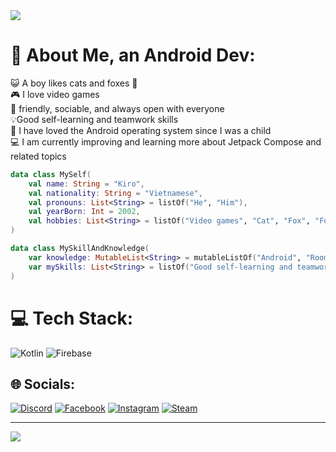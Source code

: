  <img align='center' src="https://i.imgur.com/Lc7weEX.png">

# 🐧 About Me, an Android Dev:
😺 A boy likes cats and foxes 🦊 <br>🎮 I love video games<br>👋 friendly, sociable, and always open with everyone<br>💡Good self-learning and teamwork skills<br>🔎 I have loved the Android operating system since I was a child<br>💻 I am currently improving and learning more about Jetpack Compose and related topics
```kt
data class MySelf(
    val name: String = "Kiro",
    val nationality: String = "Vietnamese",
    val pronouns: List<String> = listOf("He", "Him"),
    val yearBorn: Int = 2002,
    val hobbies: List<String> = listOf("Video games", "Cat", "Fox", "Football", "Books")
)

data class MySkillAndKnowledge(
    var knowledge: MutableList<String> = mutableListOf("Android", "Room", "Retrofit", "..."),
    var mySkills: List<String> = listOf("Good self-learning and teamwork skills", "English communication skills are at an intermediate level")
)

```
# 💻 Tech Stack:
![Kotlin](https://img.shields.io/badge/kotlin-%237F52FF.svg?style=for-the-badge&logo=kotlin&logoColor=white) ![Firebase](https://img.shields.io/badge/firebase-a08021?style=for-the-badge&logo=firebase&logoColor=ffcd34)

## 🌐 Socials:
[![Discord](https://img.shields.io/badge/Discord-%237289DA.svg?logo=discord&logoColor=white)](https://discord.gg/kirozxy) [![Facebook](https://img.shields.io/badge/Facebook-%231877F2.svg?logo=Facebook&logoColor=white)](https://facebook.com/https://www.facebook.com/kirozxy/) [![Instagram](https://img.shields.io/badge/Instagram-%23E4405F.svg?logo=Instagram&logoColor=white)](https://instagram.com/kiro.zxy) [![Steam](https://img.shields.io/badge/Steam-%23000000.svg?logo=steam&logoColor=white)](https://steamcommunity.com/id/kirozxy/) 

---
[![](https://visitcount.itsvg.in/api?id=Kiro&icon=2&color=1)](https://visitcount.itsvg.in)

